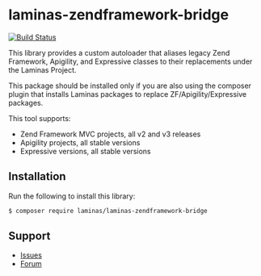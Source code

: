 # laminas-zendframework-bridge

[![Build Status](https://github.com/laminas/laminas-zendframework-bridge/workflows/Continuous%20Integration/badge.svg)](https://github.com/laminas/laminas-zendframework-bridge/actions?query=workflow%3A"Continuous+Integration")


This library provides a custom autoloader that aliases legacy Zend Framework,
Apigility, and Expressive classes to their replacements under the Laminas
Project.

This package should be installed only if you are also using the composer plugin
that installs Laminas packages to replace ZF/Apigility/Expressive packages.

This tool supports:

* Zend Framework MVC projects, all v2 and v3 releases
* Apigility projects, all stable versions
* Expressive versions, all stable versions

## Installation

Run the following to install this library:

```bash
$ composer require laminas/laminas-zendframework-bridge
```

## Support

* [Issues](https://github.com/laminas/laminas-zendframework-bridge/issues/)
* [Forum](https://discourse.laminas.dev/)
